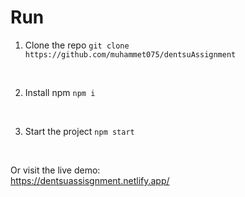 # Run

1. Clone the repo
`git clone https://github.com/muhammet075/dentsuAssignment`
<br/>

2. Install npm
`npm i`
<br/>

3. Start the project
`npm start`
<br/>

Or visit the live demo:<br/>
https://dentsuassisgnment.netlify.app/
